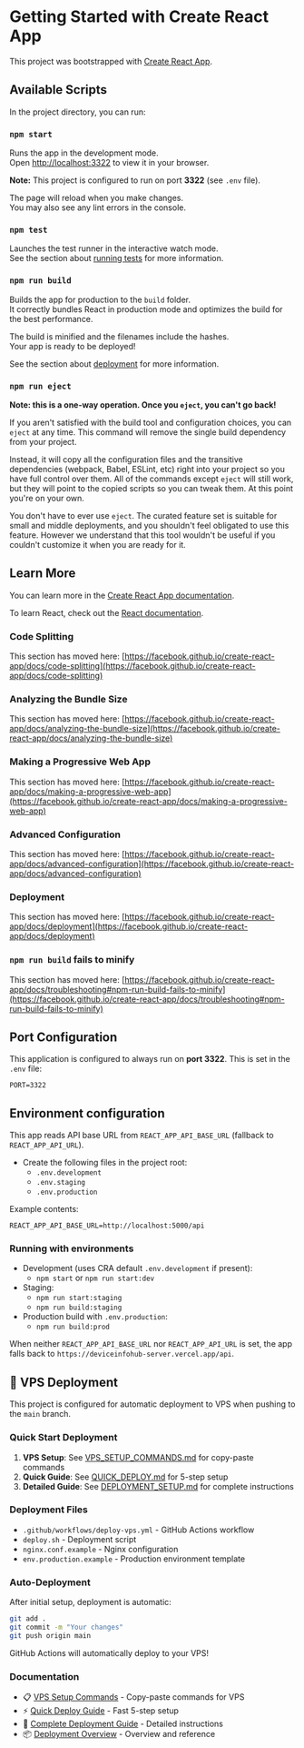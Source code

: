# Getting Started with Create React App

This project was bootstrapped with [Create React App](https://github.com/facebook/create-react-app).

## Available Scripts

In the project directory, you can run:

### `npm start`

Runs the app in the development mode.\
Open [http://localhost:3322](http://localhost:3322) to view it in your browser.

**Note:** This project is configured to run on port **3322** (see `.env` file).

The page will reload when you make changes.\
You may also see any lint errors in the console.

### `npm test`

Launches the test runner in the interactive watch mode.\
See the section about [running tests](https://facebook.github.io/create-react-app/docs/running-tests) for more information.

### `npm run build`

Builds the app for production to the `build` folder.\
It correctly bundles React in production mode and optimizes the build for the best performance.

The build is minified and the filenames include the hashes.\
Your app is ready to be deployed!

See the section about [deployment](https://facebook.github.io/create-react-app/docs/deployment) for more information.

### `npm run eject`

**Note: this is a one-way operation. Once you `eject`, you can't go back!**

If you aren't satisfied with the build tool and configuration choices, you can `eject` at any time. This command will remove the single build dependency from your project.

Instead, it will copy all the configuration files and the transitive dependencies (webpack, Babel, ESLint, etc) right into your project so you have full control over them. All of the commands except `eject` will still work, but they will point to the copied scripts so you can tweak them. At this point you're on your own.

You don't have to ever use `eject`. The curated feature set is suitable for small and middle deployments, and you shouldn't feel obligated to use this feature. However we understand that this tool wouldn't be useful if you couldn't customize it when you are ready for it.

## Learn More

You can learn more in the [Create React App documentation](https://facebook.github.io/create-react-app/docs/getting-started).

To learn React, check out the [React documentation](https://reactjs.org/).

### Code Splitting

This section has moved here: [https://facebook.github.io/create-react-app/docs/code-splitting](https://facebook.github.io/create-react-app/docs/code-splitting)

### Analyzing the Bundle Size

This section has moved here: [https://facebook.github.io/create-react-app/docs/analyzing-the-bundle-size](https://facebook.github.io/create-react-app/docs/analyzing-the-bundle-size)

### Making a Progressive Web App

This section has moved here: [https://facebook.github.io/create-react-app/docs/making-a-progressive-web-app](https://facebook.github.io/create-react-app/docs/making-a-progressive-web-app)

### Advanced Configuration

This section has moved here: [https://facebook.github.io/create-react-app/docs/advanced-configuration](https://facebook.github.io/create-react-app/docs/advanced-configuration)

### Deployment

This section has moved here: [https://facebook.github.io/create-react-app/docs/deployment](https://facebook.github.io/create-react-app/docs/deployment)

### `npm run build` fails to minify

This section has moved here: [https://facebook.github.io/create-react-app/docs/troubleshooting#npm-run-build-fails-to-minify](https://facebook.github.io/create-react-app/docs/troubleshooting#npm-run-build-fails-to-minify)

## Port Configuration

This application is configured to always run on **port 3322**. This is set in the `.env` file:

```
PORT=3322
```

## Environment configuration

This app reads API base URL from `REACT_APP_API_BASE_URL` (fallback to `REACT_APP_API_URL`).

- Create the following files in the project root:
  - `.env.development`
  - `.env.staging`
  - `.env.production`

Example contents:

```
REACT_APP_API_BASE_URL=http://localhost:5000/api
```

### Running with environments

- Development (uses CRA default `.env.development` if present):
  - `npm start` or `npm run start:dev`
- Staging:
  - `npm run start:staging`
  - `npm run build:staging`
- Production build with `.env.production`:
  - `npm run build:prod`

When neither `REACT_APP_API_BASE_URL` nor `REACT_APP_API_URL` is set, the app falls back to `https://deviceinfohub-server.vercel.app/api`.

## 🚀 VPS Deployment

This project is configured for automatic deployment to VPS when pushing to the `main` branch.

### Quick Start Deployment

1. **VPS Setup**: See [VPS_SETUP_COMMANDS.md](./VPS_SETUP_COMMANDS.md) for copy-paste commands
2. **Quick Guide**: See [QUICK_DEPLOY.md](./QUICK_DEPLOY.md) for 5-step setup
3. **Detailed Guide**: See [DEPLOYMENT_SETUP.md](./DEPLOYMENT_SETUP.md) for complete instructions

### Deployment Files

- `.github/workflows/deploy-vps.yml` - GitHub Actions workflow
- `deploy.sh` - Deployment script
- `nginx.conf.example` - Nginx configuration
- `env.production.example` - Production environment template

### Auto-Deployment

After initial setup, deployment is automatic:

```bash
git add .
git commit -m "Your changes"
git push origin main
```

GitHub Actions will automatically deploy to your VPS!

### Documentation

- 📋 [VPS Setup Commands](./VPS_SETUP_COMMANDS.md) - Copy-paste commands for VPS
- ⚡ [Quick Deploy Guide](./QUICK_DEPLOY.md) - Fast 5-step setup
- 📖 [Complete Deployment Guide](./DEPLOYMENT_SETUP.md) - Detailed instructions
- 📦 [Deployment Overview](./README_DEPLOYMENT.md) - Overview and reference
